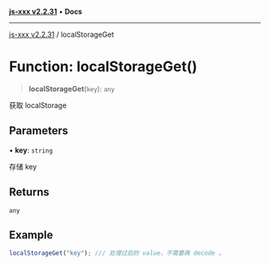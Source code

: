 [**js-xxx v2.2.31**](../README.md) • **Docs**

***

[js-xxx v2.2.31](../README.md) / localStorageGet

# Function: localStorageGet()

> **localStorageGet**(`key`): `any`

获取 localStorage

## Parameters

• **key**: `string`

存储 key

## Returns

`any`

## Example

```ts
localStorageGet("key"); /// 处理过后的 value，不需要再 decode 。
```
